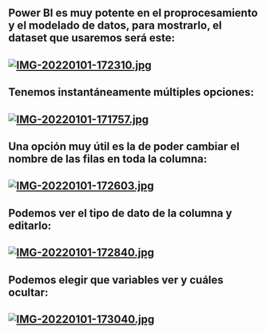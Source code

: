 
## Power BI es muy potente en el proprocesamiento y el modelado de datos, para mostrarlo, el dataset que usaremos será este:
## [![IMG-20220101-172310.jpg](https://i.postimg.cc/FsQkkxb5/IMG-20220101-172310.jpg)](https://postimg.cc/14J3LwYJ)

## Tenemos instantáneamente múltiples opciones:
## [![IMG-20220101-171757.jpg](https://i.postimg.cc/1tpYmHcR/IMG-20220101-171757.jpg)](https://postimg.cc/WF17S0Hx)

## Una opción muy útil es la de poder cambiar el nombre de las filas en toda la columna:
## [![IMG-20220101-172603.jpg](https://i.postimg.cc/rmngFPRk/IMG-20220101-172603.jpg)](https://postimg.cc/34G2t9ZS)


## Podemos ver el tipo de dato de la columna y editarlo:
## [![IMG-20220101-172840.jpg](https://i.postimg.cc/h4N6LXhq/IMG-20220101-172840.jpg)](https://postimg.cc/Jtcpm4bT)

## Podemos elegir que variables ver y cuáles ocultar:
## [![IMG-20220101-173040.jpg](https://i.postimg.cc/Dwr9y7v3/IMG-20220101-173040.jpg)](https://postimg.cc/HrLZ6D86)

##
##
